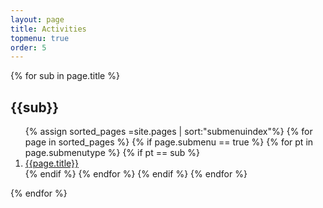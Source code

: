 ```yaml
---
layout: page
title: Activities
topmenu: true
order: 5
---
```

{% for sub in page.title %}
##  {{sub}}

<ol class="submenu">
{% assign sorted_pages =site.pages | sort:"submenuindex"%}
{% for page in sorted_pages %}
{% if page.submenu == true %}
{% for pt in page.submenutype %}
{% if pt == sub %}
<li class="nav-item"><a href="{{site.baseurl}}{{page.url}}" class="nav-item"> {{page.title}}</a></li>
{% endif %}
{% endfor %}
{% endif %}
{% endfor %}
</ol>
{% endfor %}

